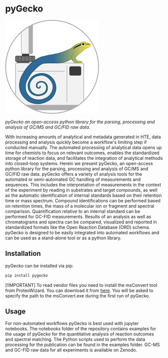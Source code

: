# pyGecko
<img src="docs/pyGecko_icon.png" alt="pyGecko_Logo" width="300" height="300"/>

*pyGecko an open-access python library for the parsing, processing and analysis of GC/MS and GC/FID raw data.*

With increasing amounts of analytical and metadata generated in HTE, data processing and analysis quickly become a 
workflow's limiting step if conducted manually. The automated processing of analytical data opens up time for chemists 
to focus on relevant outcomes, enables the standardized storage of reaction data, and facilitates the integration of 
analytical methods into closed-loop systems. Herein we present pyGecko, an open-access python library for the parsing,
processing and analysis of GC/MS and GC/FID raw data. pyGecko offers a variety of analysis tools for the automated or 
semi-automated GC handling of measurements and sequences. This includes the interpretation of measurements in the context 
of the experiment by reading in substrates and target compounds, as well as the automatic identification of internal 
standards based on their retention time or mass spectrum. Compound identifications can be performed based on retention 
times, the mass of a molecular ion or fragment and spectral comparison. Quantification relative to an internal standard 
can be performed for GC-FID measurements. Results of an analysis as well as chromatograms and spectra can be compared, 
visualized and reported in standardized formats like the Open Reaction Database (ORD) schema. pyGecko is designed to be 
easily integrated into automated workflows and can be used as a stand-alone tool or as a python library.

## Installation
pyGecko can be installed via pip:

```bash 
pip install pygecko
```
[!IMPORTANT]
To read vendor files you need to install the msConvert tool from ProteoWizard. You can download it from [here](http://proteowizard.sourceforge.net/download.html).
You will be asked to specify the path to the msConvert.exe during the first run of pyGecko.

## Usage
For non-automated workflows pyGecko is best used with jupyter notebooks. The notebooks folder of the repository contains
examples for the usage of pyGecko for the quantitative analysis of reaction outcomes and spectral matching. The Python 
scripts used to perform the data processing for the publication can be found in the examples folder. GC-MS and GC-FID 
raw data for all experiments is available on Zenodo.

